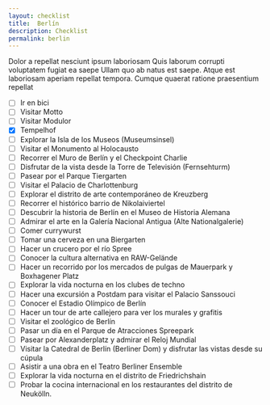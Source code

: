 ```yaml
---
layout: checklist
title:  Berlín
description: Checklist
permalink: berlin
---
```

Dolor a repellat nesciunt ipsum laboriosam Quis laborum corrupti voluptatem fugiat ea saepe Ullam quo ab natus est saepe. Atque est laboriosam aperiam repellat tempora. Cumque quaerat ratione praesentium repellat

- [ ] Ir en bici
- [ ] Visitar Motto
- [ ] Visitar Modulor
- [x] Tempelhof
- [ ] Explorar la Isla de los Museos (Museumsinsel)
- [ ] Visitar el Monumento al Holocausto
- [ ] Recorrer el Muro de Berlín y el Checkpoint Charlie
- [ ] Disfrutar de la vista desde la Torre de Televisión (Fernsehturm)
- [ ] Pasear por el Parque Tiergarten
- [ ] Visitar el Palacio de Charlottenburg
- [ ] Explorar el distrito de arte contemporáneo de Kreuzberg
- [ ] Recorrer el histórico barrio de Nikolaiviertel
- [ ] Descubrir la historia de Berlín en el Museo de Historia Alemana
- [ ] Admirar el arte en la Galería Nacional Antigua (Alte Nationalgalerie)
- [ ] Comer currywurst
- [ ] Tomar una cerveza en una Biergarten
- [ ] Hacer un crucero por el río Spree
- [ ] Conocer la cultura alternativa en RAW-Gelände
- [ ] Hacer un recorrido por los mercados de pulgas de Mauerpark y Boxhagener Platz
- [ ] Explorar la vida nocturna en los clubes de techno
- [ ] Hacer una excursión a Postdam para visitar el Palacio Sanssouci
- [ ] Conocer el Estadio Olímpico de Berlín
- [ ] Hacer un tour de arte callejero para ver los murales y grafitis
- [ ] Visitar el zoológico de Berlín
- [ ] Pasar un día en el Parque de Atracciones Spreepark
- [ ] Pasear por Alexanderplatz y admirar el Reloj Mundial
- [ ] Visitar la Catedral de Berlín (Berliner Dom) y disfrutar las vistas desde su cúpula
- [ ] Asistir a una obra en el Teatro Berliner Ensemble
- [ ] Explorar la vida nocturna en el distrito de Friedrichshain
- [ ] Probar la cocina internacional en los restaurantes del distrito de Neukölln.
